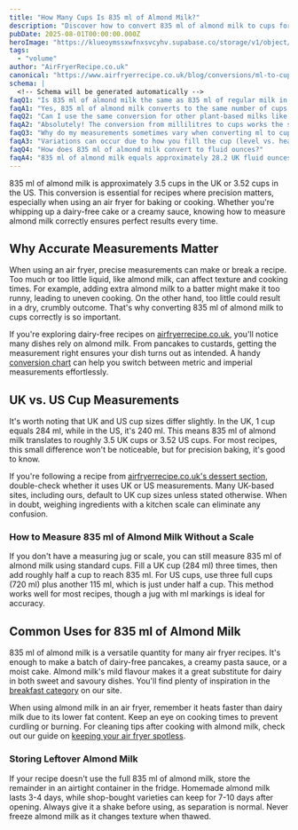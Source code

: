 ```yaml
---
title: "How Many Cups Is 835 ml of Almond Milk?"
description: "Discover how to convert 835 ml of almond milk to cups for perfect baking and cooking every time. Get precise measurements now!"
pubDate: 2025-08-01T00:00:00.000Z
heroImage: "https://klueoymssxwfnxsvcyhv.supabase.co/storage/v1/object/public/Shmucket/how-many-cups-is-835-ml-of-almond-milk.webp"
tags:
  - "volume"
author: "AirFryerRecipe.co.uk"
canonical: "https://www.airfryerrecipe.co.uk/blog/conversions/ml-to-cups/how-many-cups-is-835-ml-of-almond-milk"
schema: |
  <!-- Schema will be generated automatically -->
faqQ1: "Is 835 ml of almond milk the same as 835 ml of regular milk in cups?"
faqA1: "Yes, 835 ml of almond milk converts to the same number of cups as 835 ml of regular milk because volume measurements don't change based on the liquid type. Both would be approximately 3.5 UK cups or 3.52 US cups. The difference lies in density and fat content, not volume."
faqQ2: "Can I use the same conversion for other plant-based milks like oat or soy?"
faqA2: "Absolutely! The conversion from millilitres to cups works the same for all liquid ingredients with similar viscosity. Whether you're using almond, oat, soy or coconut milk, 835 ml will always equal about 3.5 UK cups. Just remember that different plant milks may behave differently when heated in an air fryer."
faqQ3: "Why do my measurements sometimes vary when converting ml to cups?"
faqA3: "Variations can occur due to how you fill the cup (level vs. heaped), slight differences in cup sizes between brands, or whether you're using UK or US measurements. For absolute precision with 835 ml of almond milk, use a liquid measuring jug with millilitre markings rather than relying solely on cup conversions."
faqQ4: "How does 835 ml of almond milk convert to fluid ounces?"
faqA4: "835 ml of almond milk equals approximately 28.2 UK fluid ounces or 28.3 US fluid ounces. This conversion is useful if you're using a recipe with ounce measurements. Remember that fluid ounces measure volume, not weight, so this conversion only applies to liquids like almond milk."
---
```

<p>835 ml of almond milk is approximately 3.5 cups in the UK or 3.52 cups in the US. This conversion is essential for recipes where precision matters, especially when using an air fryer for baking or cooking. Whether you're whipping up a dairy-free cake or a creamy sauce, knowing how to measure almond milk correctly ensures perfect results every time.</p>

<h2>Why Accurate Measurements Matter</h2>
<p>When using an air fryer, precise measurements can make or break a recipe. Too much or too little liquid, like almond milk, can affect texture and cooking times. For example, adding extra almond milk to a batter might make it too runny, leading to uneven cooking. On the other hand, too little could result in a dry, crumbly outcome. That's why converting 835 ml of almond milk to cups correctly is so important.</p>
<p>If you're exploring dairy-free recipes on <a href=https://www.airfryerrecipe.co.uk/recipes>airfryerrecipe.co.uk</a>, you'll notice many dishes rely on almond milk. From pancakes to custards, getting the measurement right ensures your dish turns out as intended. A handy <a href=https://www.airfryerrecipe.co.uk/air-fryer-conversion-chart>conversion chart</a> can help you switch between metric and imperial measurements effortlessly.</p>

<h2>UK vs. US Cup Measurements</h2>
<p>It's worth noting that UK and US cup sizes differ slightly. In the UK, 1 cup equals 284 ml, while in the US, it's 240 ml. This means 835 ml of almond milk translates to roughly 3.5 UK cups or 3.52 US cups. For most recipes, this small difference won't be noticeable, but for precision baking, it's good to know.</p>
<p>If you're following a recipe from <a href=https://www.airfryerrecipe.co.uk/recipe-category/dessert>airfryerrecipe.co.uk's dessert section</a>, double-check whether it uses UK or US measurements. Many UK-based sites, including ours, default to UK cup sizes unless stated otherwise. When in doubt, weighing ingredients with a kitchen scale can eliminate any confusion.</p>

<h3>How to Measure 835 ml of Almond Milk Without a Scale</h3>
<p>If you don't have a measuring jug or scale, you can still measure 835 ml of almond milk using standard cups. Fill a UK cup (284 ml) three times, then add roughly half a cup to reach 835 ml. For US cups, use three full cups (720 ml) plus another 115 ml, which is just under half a cup. This method works well for most recipes, though a jug with ml markings is ideal for accuracy.</p>

<h2>Common Uses for 835 ml of Almond Milk</h2>
<p>835 ml of almond milk is a versatile quantity for many air fryer recipes. It's enough to make a batch of dairy-free pancakes, a creamy pasta sauce, or a moist cake. Almond milk's mild flavour makes it a great substitute for dairy in both sweet and savoury dishes. You'll find plenty of inspiration in the <a href=https://www.airfryerrecipe.co.uk/recipe-category/breakfast>breakfast category</a> on our site.</p>
<p>When using almond milk in an air fryer, remember it heats faster than dairy milk due to its lower fat content. Keep an eye on cooking times to prevent curdling or burning. For cleaning tips after cooking with almond milk, check out our guide on <a href=https://www.airfryerrecipe.co.uk/air-fryer-cleaner>keeping your air fryer spotless</a>.</p>

<h3>Storing Leftover Almond Milk</h3>
<p>If your recipe doesn't use the full 835 ml of almond milk, store the remainder in an airtight container in the fridge. Homemade almond milk lasts 3-4 days, while shop-bought varieties can keep for 7-10 days after opening. Always give it a shake before using, as separation is normal. Never freeze almond milk as it changes texture when thawed.</p>
